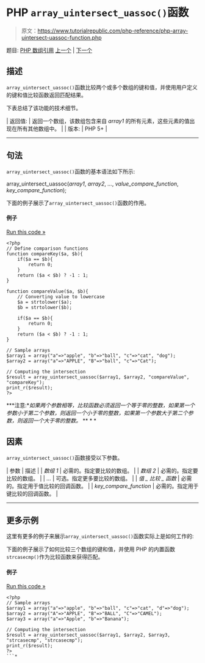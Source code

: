 # PHP `array_uintersect_uassoc()`函数

> 原文：<https://www.tutorialrepublic.com/php-reference/php-array-uintersect-uassoc-function.php>

题目: [PHP 数组引用](php-array-functions.php) [上一个](php-array-uintersect-assoc-function.php) | [下一个](php-array-unique-function.php)

## 描述

`array_uintersect_uassoc()`函数比较两个或多个数组的键和值，并使用用户定义的键和值比较函数返回匹配结果。

下表总结了该功能的技术细节。

| 返回值: | 返回一个数组，该数组包含来自 *array1* 的所有元素，这些元素的值出现在所有其他数组中。 |
| 版本: | PHP 5+ |

* * *

## 句法

`array_uintersect_uassoc()`函数的基本语法如下所示:

array_uintersect_uassoc(*array1*, *array2*, *...*, *value_compare_function*, *key_compare_function*);

下面的例子展示了`array_uintersect_uassoc()`函数的作用。

#### 例子

[Run this code »](../codelab.php?topic=php&file=intersection-of-two-arrays-using-key-value-comparison-functions "Run this code to view the output")

```
<?php
// Define comparison functions
function compareKey($a, $b){
    if($a == $b){
        return 0;
    }
    return ($a < $b) ? -1 : 1;
}

function compareValue($a, $b){
    // Converting value to lowercase
    $a = strtolower($a);
    $b = strtolower($b);

    if($a == $b){
        return 0;
    }
    return ($a < $b) ? -1 : 1;
}

// Sample arrays
$array1 = array("a"=>"apple", "b"=>"ball", "c"=>"cat", "dog");
$array2 = array("a"=>"APPLE", "B"=>"ball", "c"=>"Cat");

// Computing the intersection
$result = array_uintersect_uassoc($array1, $array2, "compareValue", "compareKey");
print_r($result);
?>
```

 ***注意:**如果两个参数相等，比较函数必须返回一个等于零的整数，如果第一个参数小于第二个参数，则返回一个小于零的整数，如果第一个参数大于第二个参数，则返回一个大于零的整数。*  ** * *

## 因素

`array_uintersect_uassoc()`函数接受以下参数。

| 参数 | 描述 |
| *数组 1* | 必需的。指定要比较的数组。 |
| *数组 2* | 必需的。指定要比较的数组。 |
| *...* | 可选。指定更多要比较的数组。 |
| *值 _ 比较 _ 函数* | 必需的。指定用于值比较的回调函数。 |
| *key_compare_function* | 必需的。指定用于键比较的回调函数。 |

* * *

## 更多示例

这里有更多的例子来展示`array_uintersect_uassoc()`函数实际上是如何工作的:

下面的例子展示了如何比较三个数组的键和值，并使用 PHP 的内置函数`strcasecmp()`作为比较函数来获得匹配。

#### 例子

[Run this code »](../codelab.php?topic=php&file=intersection-of-three-arrays-using-key-value-comparison-functions "Run this code to view the output")

```
<?php
// Sample arrays
$array1 = array("a"=>"apple", "b"=>"ball", "c"=>"cat", "d"=>"dog");
$array2 = array("A"=>"APPLE", "B"=>"BALL", "C"=>"CAMEL");
$array3 = array("a"=>"Apple", "b"=>"Banana");

// Computing the intersection
$result = array_uintersect_uassoc($array1, $array2, $array3, "strcasecmp", "strcasecmp");
print_r($result);
?>
```*